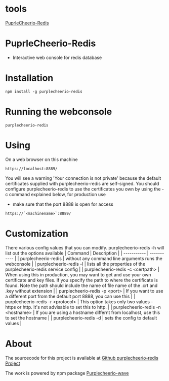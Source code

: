 # tools


[PuprleCheerio-Redis](#purplecheerio-redis)


<a id="purplecheerio-redis">

# PuprleCheerio-Redis
- Interactive web console for redis database

<a id="installation">

# Installation

```
npm install -g purplecheerio-redis

```
<a id="Running">

# Running the webconsole

```
purplecheerio-redis

```
<a id="Using the webconsole">

# Using

On a web browser on this machine

```
https://localhost:8889/

```
You will see a warning 'Your connection is not private' because the default certificates supplied with purplecheerio-redis are self-signed. You should configure purplecheerio-redis to use the certificates you own by using the -c command explained below, for production use

- make sure that the port  8888 is open for access

```
https://`<machinename>`:8889/

```
# Customization
There various config values that you can modify.
purplecheerio-redis -h will list out the options available
| Command     | Description |
| ----------- | ----------- |
| purplecheerio-redis      | without any command line arguments runs the webconsole       |
| purplecheerio-redis -l   | lists all the properties of the purplecheerio-redis service config        |
| purplecheerio-redis -c \<certpath>   | When using this in production, you may want to get and use your own certificate and key files. If you specify the path to where the certificate is found. Note the path should include the name of file name of the .crt and .key without extension       |
| purplecheerio-redis -p \<port>   | If you want to use a different port from the default port 8888, you can use this        |
| purplecheerio-redis -r \<protocol>   | This option takes only two values - https or http. It's not advisable to set this to http.      |
| purplecheerio-redis -n \<hostname>   | If you are using a hostname differnt from localhost, use this to set the hostname        |
| purplecheerio-redis -d   | sets the config to default values        |


 

# About
The sourcecode for this project is available at  <a href="http://www.github.com/purplecheerio/purlecheerio-redis">Github purplecheerio-redis Project</a>

The work is powered by npm package <a href="https://www.npmjs.com/package/purplecheerio-wave">Purplecheerio-wave</a>



